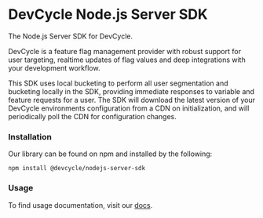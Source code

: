 # DevCycle Node.js Server SDK

The Node.js Server SDK for DevCycle.

DevCycle is a feature flag management provider with robust support for user targeting, realtime updates of flag values
and deep integrations with your development workflow.

This SDK uses local bucketing to perform all user segmentation and bucketing locally in the SDK, 
providing immediate responses to variable and feature requests for a user. 
The SDK will download the latest version of your DevCycle environments configuration from a CDN on initialization,
and will periodically poll the CDN for configuration changes.

### Installation

Our library can be found on npm and installed by the following:

```
npm install @devcycle/nodejs-server-sdk
```

### Usage

To find usage documentation, visit our [docs](https://docs.devcycle.com/docs/sdk/server-side-sdks/node).
